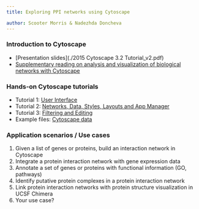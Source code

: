 ```yaml
---
title: Exploring PPI networks using Cytoscape

author: Scooter Morris & Nadezhda Doncheva 
---
```


### Introduction to Cytoscape
- [Presentation slides](./2015 Cytoscape 3.2 Tutorial_v2.pdf)
- [Supplementary reading on analysis and visualization of biological networks with Cytoscape](./Analysis_and_Visualization_of_Biological_Networks_with_Cytoscape_v10.pdf)


### Hands-on Cytoscape tutorials
- Tutorial 1: [User Interface](./Tutorial1_User_Interface.pdf)
- Tutorial 2: [Networks, Data, Styles, Layouts and App Manager](./Tutorial2_Networks_Data_Styles_Layouts_and_App_Manager.pdf)
- Tutorial 3: [Filtering and Editing](./Tutorial3_Filtering_and_Editing.pdf)
- Example files: [Cytoscape data](./CytoscapeData.zip)

### Application scenarios / Use cases

1. Given a list of genes or proteins, build an interaction network in Cytoscape 
2. Integrate a protein interaction network with gene expression data
3. Annotate a set of genes or proteins with functional information (GO, pathways)
4. Identify putative protein complexes in a protein interaction network
5. Link protein interaction networks with protein structure visualization in UCSF Chimera
6. Your use case?